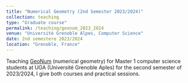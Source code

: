 ```yaml
---
title: "Numerical Geometry (2nd Semester 2023/2024)"
collection: teaching
type: "Graduate course"
permalink: /teaching/geonum_2023_2024
venue: "Université Grenoble Alpes, Computer Science"
date: 2nd semestere 2023/2024
location: "Grenoble, France"
---
```


Teaching [GeoNum](https://geonum.gricad-pages.univ-grenoble-alpes.fr/geonum-pages/) (numerical geometry) for Master 1 computer science students at UGA (Université Grenoble Aples) for the second semester of 2023/2024, I give both courses and practical sessions.
